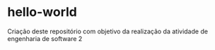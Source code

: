 # hello-world
Criação deste repositório com objetivo da realização da atividade de engenharia de software 2 
